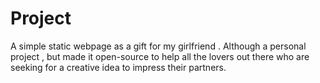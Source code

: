 # Project
A simple static webpage as a gift for my girlfriend . Although a personal project , but made it open-source to help all the lovers out there who are seeking for a creative idea to impress their partners.
